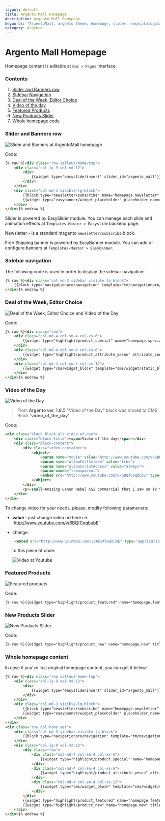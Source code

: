 ```yaml
---
layout: default
title: Argento Mall Homepage
description: Argento Mall homepage
keywords: "ArgentoMall, argento theme, homepage, slider, easycatalogimages, tabs, highlight, banner"
category: Argento
---
```


# Argento Mall Homepage

Homepage content is editable at `Cms > Pages` interface.

### Contents

 1. [Slider and Banners row](#slider-and-banners-row)
 2. [Sidebar Navigation](#sidebar-navigation)
 3. [Deal of the Week, Editor Choice](#deal-of-the-week,-editor-choice)
 4. [Video of the day](#video-of-the-day)
 5. [Featured Products](#featured-products)
 6. [New Products Slider](#new-products-slider)
 7. [Whole homepage code](#whole-homepage-content)

### Slider and Banners row

![Slider and Banners at ArgentoMall homepage](/images/argento/mall/homepage-slider-baner.jpg)

Code:

```html
{% raw %}<div class="row callout-home-top">
    <div class="col-lg-9 col-md-12">
        <div>
            {{widget type="easyslide/insert" slider_id="argento_mall"}}
        </div>
    </div>
    <div class="col-md-3 visible-lg-block">
        {{block type="newsletter/subscribe" name="homepage.newsletter" template="newsletter/subscribe.phtml"}}
        {{widget type="easybanner/widget_placeholder" placeholder_name="argento-mall-home-top"}}
    </div>
</div>{% endraw %}
```

Slider is powered by EasySlider module. You can manage each slide and animation
effects at `Templates-Master > Easyslide` backend page.

Newsletter - is a standard magento `newsletter/subscribe` block.

Free Shipping banner is powered by EasyBanner module. You can add or configure
banners at `Templates-Master > Easybanner`.

### Sidebar navigation

The following code is used in order to display the sidebar navigation:

```html
{% raw %}<div class="col-md-3 sidebar visible-lg-block">
    {{block type="navigationpro/navigation" template="tm/navigationpro/sidebar.phtml" name_in_layout="navpro-homepage-left" menu_name="argento_mall_left" enabled="1"}}
</div>{% endraw %}
```

### Deal of the Week, Editor Choice

![Deal of the Week, Editor Choice and Video of the Day](/images/argento/mall/homepage-content-block.jpg)

Code:

```html
{% raw %}<div class="row">
    <div class="col-md-4 col-sm-4 col-xs-6">
        {{widget type="highlight/product_special" name="homepage.special" title="Deal of the week" class_name="block block-alt" products_count="1" column_count="1" template="tm/highlight/product/grid.phtml"}}
    </div>
    <div class="col-md-4 col-sm-4 col-xs-6">
        {{widget type="highlight/product_attribute_yesno" attribute_code="recommended" class_name="editor-choice  block block-alt" name="homepage.editor_choice" title="Editor's choice" products_count="1" column_count="1" template="tm/highlight/product/grid.phtml"}}
    </div>
    <div class="col-md-4 col-sm-4 col-xs-12">
        {{widget type="cms/widget_block" template="cms/widget/static_block/default.phtml" block_id="video_of_the_day"}}
    </div>
</div>{% endraw %}
```

### Video of the Day

![Video of the Day](/images/argento/mall/homepage-video-block.jpg)

> From **Argento ver. 1.8.5** "Video of the Day" block was moved to CMS Block
> **'video_of_the_day'**

Code:

```html
<div class="block block-alt video-of-day">
    <div class="block-title"><span>Video of the day</span></div>
    <div class="block-content">
        <div class="video-container">
            <object>
                <param name="movie" value="http://www.youtube.com/v/6BQfCoqbubE">
                <param name="allowFullScreen" value="true">
                <param name="allowScriptAccess" value="always">
                <param wmode="transparent">
                <embed src="http://www.youtube.com/v/6BQfCoqbubE" type="application/x-shockwave-flash" allowfullscreen="true" allowScriptAccess="always" width="250" height="201" wmode="transparent">
            </object>
        </div>
        <p><small>Amazing Canon Rebel XSi commercial that I saw on TV the other day.</small></p>
    </div>
</div>
```

To change video for your needs, please, modify following parameners:

  - **value**  - just change video url here i.e. 'http://www.youtube.com/v/6BQfCoqbubE'
  - change:

    ```html
     <embed src="http://www.youtube.com/v/6BQfCoqbubE" type="application/x-shockwave-flash" allowfullscreen="true" allowScriptAccess="always" width="250" height="201" wmode="transparent">
    ```
    to this piece of code:

    ![Video at Youtube](/images/argento/mall/youtube-share.png)

### Featured Products

![Featured products](/images/argento/mall/homepage-featured-products.jpg)

Code:

```html
{% raw %}{{widget type="highlight/product_featured" name="homepage.featured" class_name="block block-featured-homepage" title="Featured products" products_count="6" column_count="3" template="tm/highlight/product/grid-wide.phtml"}}{% endraw %}
```

### New Products Slider

![New Ptoducts Slider](/images/argento/mall/homepage-new-products-slider.jpg)

Code:

```html
{% raw %}{{widget type="highlight/product_new" name="homepage.new" title="New products" products_count="30" template="tm/highlight/product/slider.phtml"}}{% endraw %}
```

### Whole homepage content

In case if you've lost original homepage content, you can get it below:

```html
{% raw %}<div class="row callout-home-top">
    <div class="col-lg-9 col-md-12">
        <div>
            {{widget type="easyslide/insert" slider_id="argento_mall"}}
        </div>
    </div>
    <div class="col-md-3 visible-lg-block">
        {{block type="newsletter/subscribe" name="homepage.newsletter" template="newsletter/subscribe.phtml"}}
        {{widget type="easybanner/widget_placeholder" placeholder_name="argento-mall-home-top"}}
    </div>
</div>
<div class="row col-home-set">
    <div class="col-md-3 sidebar visible-lg-block">
        {{block type="navigationpro/navigation" template="tm/navigationpro/sidebar.phtml" name_in_layout="navpro-homepage-left" menu_name="argento_mall_left" enabled="1"}}
    </div>
    <div class="col-lg-9 col-md-12">
        <div class="row">
            <div class="col-md-4 col-sm-4 col-xs-6">
                {{widget type="highlight/product_special" name="homepage.special" title="Deal of the week" class_name="block block-alt" products_count="1" column_count="1" template="tm/highlight/product/grid.phtml"}}
            </div>
            <div class="col-md-4 col-sm-4 col-xs-6">
                {{widget type="highlight/product_attribute_yesno" attribute_code="recommended" class_name="editor-choice  block block-alt" name="homepage.editor_choice" title="Editor's choice" products_count="1" column_count="1" template="tm/highlight/product/grid.phtml"}}
            </div>
            <div class="col-md-4 col-sm-4 col-xs-12">
                {{widget type="cms/widget_block" template="cms/widget/static_block/default.phtml" block_id="video_of_the_day"}}
            </div>
        </div>
        {{widget type="highlight/product_featured" name="homepage.featured" class_name="block block-featured-homepage" title="Featured products" products_count="6" column_count="3" template="tm/highlight/product/grid-wide.phtml"}}
        {{widget type="highlight/product_new" name="homepage.new" title="New products" products_count="30" template="tm/highlight/product/slider.phtml"}}
    </div>
</div>{% endraw %}
```
